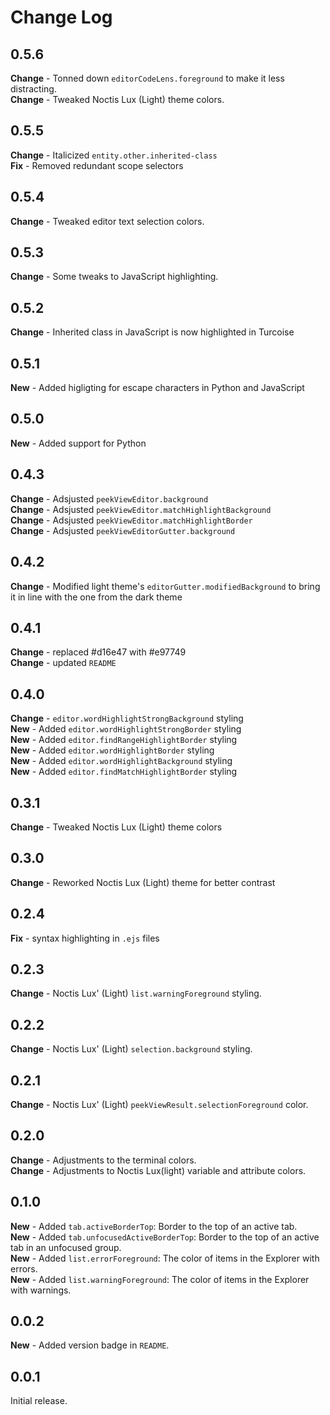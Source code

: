 # Change Log

## **0.5.6**

**Change** - Tonned down `editorCodeLens.foreground` to make it less distracting.<br>
**Change** - Tweaked Noctis Lux (Light) theme colors.

## **0.5.5**

**Change** - Italicized `entity.other.inherited-class`<br>
**Fix** - Removed redundant scope selectors

## **0.5.4**

**Change** - Tweaked editor text selection colors.

## **0.5.3**

**Change** - Some tweaks to JavaScript highlighting.

## **0.5.2**

**Change** - Inherited class in JavaScript is now highlighted in Turcoise

## **0.5.1**

**New** - Added higligting for escape characters in Python and JavaScript

## **0.5.0**

**New** - Added support for Python

## **0.4.3**

**Change** - Adsjusted `peekViewEditor.background` <br>
**Change** - Adsjusted `peekViewEditor.matchHighlightBackground` <br>
**Change** - Adsjusted `peekViewEditor.matchHighlightBorder` <br>
**Change** - Adsjusted `peekViewEditorGutter.background` <br>

## **0.4.2**

**Change** - Modified light theme's `editorGutter.modifiedBackground` to bring it in line with the one from the dark theme

## **0.4.1**

**Change** - replaced #d16e47 with #e97749<br>
**Change** - updated `README`

## **0.4.0**

**Change** - `editor.wordHighlightStrongBackground` styling<br>
**New** - Added `editor.wordHighlightStrongBorder` styling<br>
**New** - Added `editor.findRangeHighlightBorder` styling<br>
**New** - Added `editor.wordHighlightBorder` styling<br>
**New** - Added `editor.wordHighlightBackground` styling<br>
**New** - Added `editor.findMatchHighlightBorder` styling<br>

## **0.3.1**

**Change** - Tweaked Noctis Lux (Light) theme colors

## **0.3.0**

**Change** - Reworked Noctis Lux (Light) theme for better contrast

## **0.2.4**

**Fix** - syntax highlighting in `.ejs` files

## **0.2.3**

**Change** - Noctis Lux' (Light) `list.warningForeground` styling.

## **0.2.2**

**Change** - Noctis Lux' (Light) `selection.background` styling.

## **0.2.1**

**Change** - Noctis Lux' (Light) `peekViewResult.selectionForeground` color.

## **0.2.0**

**Change** - Adjustments to the terminal colors.<br>
**Change** - Adjustments to Noctis Lux(light) variable and attribute colors.

## **0.1.0**

**New** - Added `tab.activeBorderTop`: Border to the top of an active tab.<br>
**New** - Added `tab.unfocusedActiveBorderTop`: Border to the top of an active tab in an unfocused group.<br>
**New** - Added `list.errorForeground`: The color of items in the Explorer with errors.<br>
**New** - Added `list.warningForeground`: The color of items in the Explorer with warnings.

## **0.0.2**

**New** - Added version badge in `README`.

## **0.0.1**

Initial release.
